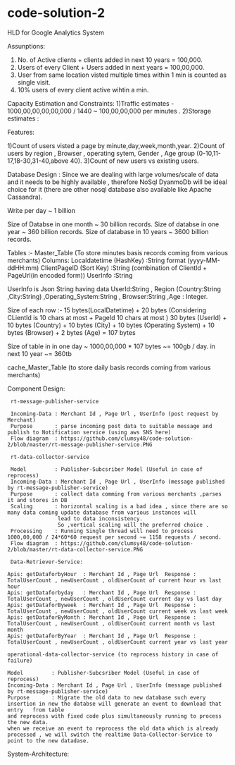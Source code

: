 # code-solution-2
HLD for Google Analytics System

Assunptions:
1) No. of Active clients + clients added in next 10 years = 100,000.
2) Users of every Client + Users added in next years = 100,00,000.
3) User from same location visted multiple times within 1 min is counted as single visit.
4) 10% users of every client active wihtin a min.

Capacity Estimation and Constraints:
1)Traffic estimates - 1000,00,00,00,00,000 / 1440 ~ 100,00,00,000 per minutes .
2)Storage estimates : 

Features:

1)Count of users visted a page by minute,day,week,month,year.
2)Count of users by region , Browser , operating sytem, Gender , Age group (0-10,11-17,18-30,31-40,above 40).
3)Count of new users vs existing users.

Database Design :
Since we are dealing with large volumes/scale of data and it needs to be highly available , therefore NoSql DyanmoDb will be ideal
choice for it (there are other nosql database also available like Apache Cassandra).

Write per day ~ 1 billion

Size of Databse in one month ~ 30 billion records.
Size of databse in one year ~ 360 billion records.
Size of database in 10 years ~ 3600 billion records.

Tables :-
Master_Table  (To store minutes basis records coming from various merchants) 
Columns: Localdatetime (HashKey) :String  format (yyyy-MM-ddHH:mm)
         ClientPageID (Sort Key) :String (combination of ClientId + PageUrl(in encoded form))
         UserInfo :String
         
UserInfo is Json String having data
UserId:String , Region (Country:String ,City:String) ,Operating_System:String , Browser:String ,Age : Integer.

Size of each row :- 15 bytes(LocalDatetime) + 20 bytes (Considering CLientId is 10 chars at most + PageId 10 chars at most ) 
30 bytes (UserId) + 10 bytes (Country) + 10 bytes (City) + 10 bytes (Operating System) + 10 bytes (Browser) + 2 bytes (Age)
= 107 bytes

Size of table in in one day ~ 1000,00,000 * 107 bytes ~= 100gb / day.
in next 10 year ~= 360tb

cache_Master_Table (to store daily basis records coming from various merchants)


Component Design:
    
     
     rt-message-publisher-service
     
     Incoming-Data : Merchant Id , Page Url , UserInfo (post request by Merchant)
     Purpose       : parse incoming post data to suitable message and publish to Notification service (using aws SNS here)
     Flow diagram  : https://github.com/clumsy48/code-solution-2/blob/master/rt-message-publisher-service.PNG
     
     rt-data-collector-service
     
     Model         : Publisher-Subcsriber Model (Useful in case of reprocess)
     Incoming-Data : Merchant Id , Page Url , UserInfo (message published by rt-message-publisher-service)
     Purpose       : collect data comming from various merchants ,parses it and stores in DB
     Scaling       : horizontal scaling is a bad idea , since there are so many data coming update database from various instances will
                    lead to data inconsistency.
                    So ,vertical scaling will the preferred choice .
     Processing    : Running Single thread will need to process  1000,00,000 / 24*60*60 request per second ~= 1158 requests / second.                 
     Flow diagram  : https://github.com/clumsy48/code-solution-2/blob/master/rt-data-collector-service.PNG
     
     Data-Retriever-Service:
     
    Apis: getDataforbyHour  : Merchant Id , Page Url  Response : TotalUserCount , newUserCount , oldUserCount of current hour vs last hour
    Apis: getDataforbyday   : Merchant Id , Page Url  Response : TotalUserCount , newUserCount , oldUserCount current day vs last day
    Apis: getDataforByweek  : Merchant Id , Page Url  Response : TotalUserCount , newUserCount , oldUserCount current week vs last week
    Apis: getDataforByMonth : Merchant Id , Page Url  Response : TotalUserCount , newUserCount , oldUserCount current month vs last month
    Apis: getDataforByYear  : Merchant Id , Page Url  Response : TotalUserCount , newUserCount , oldUserCount current year vs last year
    
    operational-data-collector-service (to reprocess history in case of failure)
    
    Model         : Publisher-Subcsriber Model (Useful in case of reprocess)
    Incoming-Data : Merchant Id , Page Url , UserInfo (message published by rt-message-publisher-service)
    Purpose       : Migrate the old data to new database such every insertion in new the databse will generate an event to download that entry   from table 
    and reprocess with fixed code plus simultaneously running to process the new data.
    when we receive an event to reprocess the old data which is already processed , we will switch the realtime Data-Collector-Service to 
    point to the new datadase.
   
System-Architecture:





